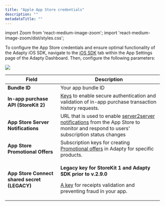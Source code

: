 ```yaml
---
title: "Apple App Store credentials"
description: ""
metadataTitle: ""
---
```


import Zoom from 'react-medium-image-zoom';
import 'react-medium-image-zoom/dist/styles.css';

To configure the App Store credentials and ensure optimal functionality of the Adapty iOS SDK, navigate to the [iOS SDK](https://app.adapty.io/settings/ios-sdk) tab within the App Settings page of the Adapty Dashboard. Then, configure the following parameters:


<Zoom>
  <img src={require('./img/3d4087e-CleanShot_2023-06-26_at_13.27.042x.png').default}
  style={{
    border: '1px solid #727272', /* border width and color */
    width: '700px', /* image width */
    display: 'block', /* for alignment */
    margin: '0 auto' /* center alignment */
  }}
/>
</Zoom>





| Field | Description |
|-----|-----------|
| **Bundle ID** | Your app bundle ID |
| **In-app purchase API (StoreKit 2)** | [Keys](in-app-purchase-api-storekit-2) to enable secure authentication and validation of in-app purchase transaction history requests. |
| **App Store Server Notifications** | URL that is used to enable [server2server notifications](app-store-server-notifications) from the App Store to monitor and respond to users' subscription status changes |
| **App Store Promotional Offers** | Subscription keys for creating [Promotional offers](app-store-promotional-offers) in Adapty for specific products. |
| **App Store Connect shared secret (LEGACY)** | <p>**Legacy key for StoreKit 1 and Adapty SDK prior to v.2.9.0**</p><p></p><p>[A key](app-store-shared-secret) for receipts validation and preventing fraud in your app.</p> |